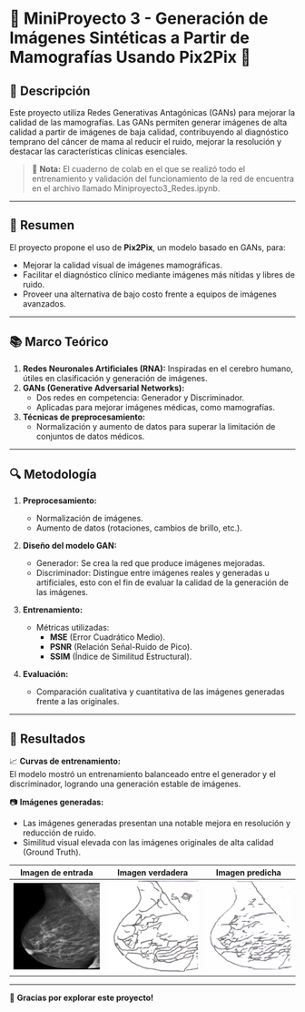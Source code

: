 # 🌟 **MiniProyecto 3 - Generación de Imágenes Sintéticas a Partir de Mamografías Usando Pix2Pix** 🌟

## 📑 **Descripción**
Este proyecto utiliza Redes Generativas Antagónicas (GANs) para mejorar la calidad de las mamografías. Las GANs permiten generar imágenes de alta calidad a partir de imágenes de baja calidad, contribuyendo al diagnóstico temprano del cáncer de mama al reducir el ruido, mejorar la resolución y destacar las características clínicas esenciales.

> :memo: **Nota:** El cuaderno de colab en el que se realizó todo el entrenamiento y validación del funcionamiento de la red de encuentra en el archivo llamado Miniproyecto3_Redes.ipynb.

---

## 🧠 **Resumen**
El proyecto propone el uso de **Pix2Pix**, un modelo basado en GANs, para:
- Mejorar la calidad visual de imágenes mamográficas.
- Facilitar el diagnóstico clínico mediante imágenes más nítidas y libres de ruido.
- Proveer una alternativa de bajo costo frente a equipos de imágenes avanzados.

---

## 📚 **Marco Teórico**
1. **Redes Neuronales Artificiales (RNA):** Inspiradas en el cerebro humano, útiles en clasificación y generación de imágenes.
2. **GANs (Generative Adversarial Networks):**  
   - Dos redes en competencia: Generador y Discriminador.  
   - Aplicadas para mejorar imágenes médicas, como mamografías.
3. **Técnicas de preprocesamiento:**  
   - Normalización y aumento de datos para superar la limitación de conjuntos de datos médicos.

---

## 🔍 **Metodología**
1. **Preprocesamiento:**  
   - Normalización de imágenes.  
   - Aumento de datos (rotaciones, cambios de brillo, etc.).  

2. **Diseño del modelo GAN:**  
   - Generador: Se crea la red que produce imágenes mejoradas.  
   - Discriminador: Distingue entre imágenes reales y generadas u artificiales, esto con el fin de evaluar la calidad de la generación de las imágenes.

3. **Entrenamiento:**  
   - Métricas utilizadas:  
     - **MSE** (Error Cuadrático Medio).  
     - **PSNR** (Relación Señal-Ruido de Pico).  
     - **SSIM** (Índice de Similitud Estructural).  

4. **Evaluación:**  
   - Comparación cualitativa y cuantitativa de las imágenes generadas frente a las originales.

---

## 🌟 **Resultados**
📈 **Curvas de entrenamiento:**  
El modelo mostró un entrenamiento balanceado entre el generador y el discriminador, logrando una generación estable de imágenes.

📷 **Imágenes generadas:**  
- Las imágenes generadas presentan una notable mejora en resolución y reducción de ruido.  
- Similitud visual elevada con las imágenes originales de alta calidad (Ground Truth).

| **Imagen de entrada**         | **Imagen verdadera**         | **Imagen predicha**         |
|--------------------------------|------------------------------|------------------------------|
| ![Input](https://github.com/JuanDiPro1204/Miniproyecto3_RedesNeuronales/blob/main/images/Imagen%20de%20entrada.png?raw=true) | ![GT](https://github.com/JuanDiPro1204/Miniproyecto3_RedesNeuronales/blob/main/images/Imagen%20verdadera.png?raw=true) | ![Predicted](https://github.com/JuanDiPro1204/Miniproyecto3_RedesNeuronales/blob/main/images/Imagen%20predicha.png?raw=true) |


---

🎉 **Gracias por explorar este proyecto!**  

